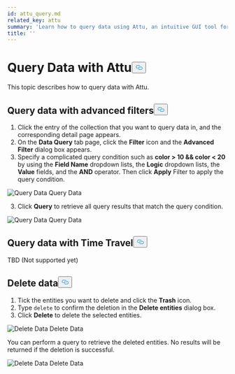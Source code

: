 ```yaml
---
id: attu_query.md
related_key: attu
summary: 'Learn how to query data using Attu, an intuitive GUI tool for Milvus.'
title: ''
---
```

<h1 id="Query-Data-with-Attu" class="common-anchor-header">Query Data with Attu<button data-href="#Query-Data-with-Attu" class="anchor-icon" translate="no">
      <svg translate="no"
        aria-hidden="true"
        focusable="false"
        height="20"
        version="1.1"
        viewBox="0 0 16 16"
        width="16"
      >
        <path
          fill="#0092E4"
          fill-rule="evenodd"
          d="M4 9h1v1H4c-1.5 0-3-1.69-3-3.5S2.55 3 4 3h4c1.45 0 3 1.69 3 3.5 0 1.41-.91 2.72-2 3.25V8.59c.58-.45 1-1.27 1-2.09C10 5.22 8.98 4 8 4H4c-.98 0-2 1.22-2 2.5S3 9 4 9zm9-3h-1v1h1c1 0 2 1.22 2 2.5S13.98 12 13 12H9c-.98 0-2-1.22-2-2.5 0-.83.42-1.64 1-2.09V6.25c-1.09.53-2 1.84-2 3.25C6 11.31 7.55 13 9 13h4c1.45 0 3-1.69 3-3.5S14.5 6 13 6z"
        ></path>
      </svg>
    </button></h1><p>This topic describes how to query data with Attu.</p>
<h2 id="Query-data-with-advanced-filters" class="common-anchor-header">Query data with advanced filters<button data-href="#Query-data-with-advanced-filters" class="anchor-icon" translate="no">
      <svg translate="no"
        aria-hidden="true"
        focusable="false"
        height="20"
        version="1.1"
        viewBox="0 0 16 16"
        width="16"
      >
        <path
          fill="#0092E4"
          fill-rule="evenodd"
          d="M4 9h1v1H4c-1.5 0-3-1.69-3-3.5S2.55 3 4 3h4c1.45 0 3 1.69 3 3.5 0 1.41-.91 2.72-2 3.25V8.59c.58-.45 1-1.27 1-2.09C10 5.22 8.98 4 8 4H4c-.98 0-2 1.22-2 2.5S3 9 4 9zm9-3h-1v1h1c1 0 2 1.22 2 2.5S13.98 12 13 12H9c-.98 0-2-1.22-2-2.5 0-.83.42-1.64 1-2.09V6.25c-1.09.53-2 1.84-2 3.25C6 11.31 7.55 13 9 13h4c1.45 0 3-1.69 3-3.5S14.5 6 13 6z"
        ></path>
      </svg>
    </button></h2><ol>
<li>Click the entry of the collection that you want to query data in, and the corresponding detail page appears.</li>
<li>On the <strong>Data Query</strong> tab page, click the <strong>Filter</strong> icon and the <strong>Advanced Filter</strong> dialog box appears.</li>
<li>Specify a complicated query condition such as <strong>color &gt; 10 &amp;&amp; color &lt; 20</strong> by using the <strong>Field Name</strong> dropdown lists, the <strong>Logic</strong> dropdown lists, the <strong>Value</strong> fields, and the <strong>AND</strong> operator. Then click <strong>Apply</strong> Filter to apply the query condition.</li>
</ol>
<p>
  <span class="img-wrapper">
    <img translate="no" src="/docs/v2.0.x/assets/attu/insight_query1.png" alt="Query Data" class="doc-image" id="query-data" />
    <span>Query Data</span>
  </span>
</p>
<ol start="3">
<li>Click <strong>Query</strong> to retrieve all query results that match the query condition.</li>
</ol>
<p>
  <span class="img-wrapper">
    <img translate="no" src="/docs/v2.0.x/assets/attu/insight_query2.png" alt="Query Data" class="doc-image" id="query-data" />
    <span>Query Data</span>
  </span>
</p>
<h2 id="Query-data-with-Time-Travel" class="common-anchor-header">Query data with Time Travel<button data-href="#Query-data-with-Time-Travel" class="anchor-icon" translate="no">
      <svg translate="no"
        aria-hidden="true"
        focusable="false"
        height="20"
        version="1.1"
        viewBox="0 0 16 16"
        width="16"
      >
        <path
          fill="#0092E4"
          fill-rule="evenodd"
          d="M4 9h1v1H4c-1.5 0-3-1.69-3-3.5S2.55 3 4 3h4c1.45 0 3 1.69 3 3.5 0 1.41-.91 2.72-2 3.25V8.59c.58-.45 1-1.27 1-2.09C10 5.22 8.98 4 8 4H4c-.98 0-2 1.22-2 2.5S3 9 4 9zm9-3h-1v1h1c1 0 2 1.22 2 2.5S13.98 12 13 12H9c-.98 0-2-1.22-2-2.5 0-.83.42-1.64 1-2.09V6.25c-1.09.53-2 1.84-2 3.25C6 11.31 7.55 13 9 13h4c1.45 0 3-1.69 3-3.5S14.5 6 13 6z"
        ></path>
      </svg>
    </button></h2><p>TBD (Not supported yet)</p>
<h2 id="Delete-data" class="common-anchor-header">Delete data<button data-href="#Delete-data" class="anchor-icon" translate="no">
      <svg translate="no"
        aria-hidden="true"
        focusable="false"
        height="20"
        version="1.1"
        viewBox="0 0 16 16"
        width="16"
      >
        <path
          fill="#0092E4"
          fill-rule="evenodd"
          d="M4 9h1v1H4c-1.5 0-3-1.69-3-3.5S2.55 3 4 3h4c1.45 0 3 1.69 3 3.5 0 1.41-.91 2.72-2 3.25V8.59c.58-.45 1-1.27 1-2.09C10 5.22 8.98 4 8 4H4c-.98 0-2 1.22-2 2.5S3 9 4 9zm9-3h-1v1h1c1 0 2 1.22 2 2.5S13.98 12 13 12H9c-.98 0-2-1.22-2-2.5 0-.83.42-1.64 1-2.09V6.25c-1.09.53-2 1.84-2 3.25C6 11.31 7.55 13 9 13h4c1.45 0 3-1.69 3-3.5S14.5 6 13 6z"
        ></path>
      </svg>
    </button></h2><ol>
<li>Tick the entities you want to delete and click the <strong>Trash</strong> icon.</li>
<li>Type <code translate="no">delete</code> to confirm the deletion in the <strong>Delete entities</strong> dialog box.</li>
<li>Click <strong>Delete</strong> to delete the selected entities.</li>
</ol>
<p>
  <span class="img-wrapper">
    <img translate="no" src="/docs/v2.0.x/assets/attu/insight_query3.png" alt="Delete Data" class="doc-image" id="delete-data" />
    <span>Delete Data</span>
  </span>
</p>
<p>You can perform a query to retrieve the deleted entities. No results will be returned if the deletion is successful.</p>
<p>
  <span class="img-wrapper">
    <img translate="no" src="/docs/v2.0.x/assets/attu/insight_query4.png" alt="Delete Data" class="doc-image" id="delete-data" />
    <span>Delete Data</span>
  </span>
</p>
